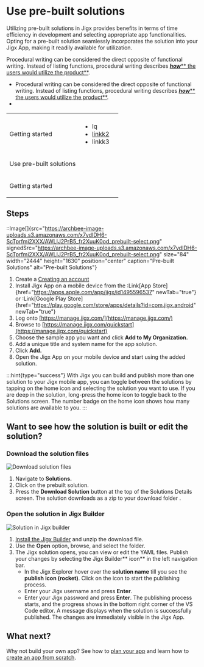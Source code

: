 # Use pre-built solutions

Utilizing pre-built solutions in Jigx provides benefits in terms of time efficiency in development and selecting appropriate app functionalities. Opting for a pre-built solution seamlessly incorporates the solution into your Jigx App, making it readily available for utilization.

Procedural writing can be considered the direct opposite of functional writing. Instead of listing functions, procedural writing describes [***how***\*\* the users would utilize the product\*\*](https://www.archbee.com/blog/how-to-educate-saas-product-users).

- Procedural writing can be considered the direct opposite of functional writing. Instead of listing functions, procedural writing describes [***how***\*\* the users would utilize the product\*\*](https://www.archbee.com/blog/how-to-educate-saas-product-users).
-



<table isTableHeaderOn="true" selectedColumns="" selectedRows="" selectedTable="false" columnWidths="328">
  <tr>
    <td selected="false">
    </td>
    <td selected="false">
    </td>
    <td selected="false">
    </td>
  </tr>
  <tr>
    <td selected="false">
      <p></p><div>Getting started</div> <p></p>
    </td>
    <td selected="false">
      <ul>
      <li>lq</li>
      <li><a href="./../Getting%20started.md">linkk2</a> </li>
      <li><div>linkk3</div> </li>
      </ul>
    </td>
    <td selected="false">
    </td>
  </tr>
  <tr>
    <td selected="false">
      <p></p><div>Use pre-built solutions</div> <p></p>
    </td>
    <td selected="false">
    </td>
    <td selected="false">
    </td>
  </tr>
  <tr>
    <td selected="false">
      <p></p><div>Getting started</div> <p></p>
    </td>
    <td selected="false">
    </td>
    <td selected="false">
    </td>
  </tr>
</table>



## Steps

::Image[]{src="https://archbee-image-uploads.s3.amazonaws.com/x7vdIDH6-ScTprfmi2XXX/AWLlJ2PrB5_fr2XuuK0od_prebuilt-select.png" signedSrc="https://archbee-image-uploads.s3.amazonaws.com/x7vdIDH6-ScTprfmi2XXX/AWLlJ2PrB5_fr2XuuK0od_prebuilt-select.png" size="84" width="2444" height="1630" position="center" caption="Pre-built Solutions" alt="Pre-built Solutions"}

1. Create a [Creating an account](<./Creating an account.md>)
2. Install Jigx App on a mobile device from the :Link[App Store]{href="https://apps.apple.com/app/jigx/id1495596537" newTab="true"} or :Link[Google Play Store]{href="https://play.google.com/store/apps/details?id=com.jigx.android" newTab="true"}
3. Log onto [https://manage.jigx.com/](https://manage.jigx.com/)
4. Browse to [https://manage.jigx.com/quickstart](https://manage.jigx.com/quickstart)
5. Choose the sample app you want and click **Add to My Organization.**
6. Add a unique title and system name for the app solution.
7. Click **Add.**
8. Open the Jigx App on your mobile device and start using the added solution.

:::hint{type="success"}
With Jigx you can build and publish more than one solution to your Jigx mobile app, you can toggle between the solutions by tapping on the home icon and selecting the solution you want to use. If you are deep in the solution, long-press the home icon to toggle back to the Solutions screen. The number badge on the home icon shows how many solutions are available to you.
:::

## Want to see how the solution is built or edit the solution?

### Download the solution files

![Download solution files](https://archbee-image-uploads.s3.amazonaws.com/x7vdIDH6-ScTprfmi2XXX/AyPHsMj91cvVuhx_TMoMf_pre-built-solution.png "Download solution files")

1. Navigate to **Solutions.**
2. Click on the prebuilt solution.
3. Press the **Download Solution** button at the top of the Solutions Details screen. The solution downloads as a zip to your download folder .

### Open the solution in Jigx Builder

![Solution in Jigx builder](https://archbee-image-uploads.s3.amazonaws.com/x7vdIDH6-ScTprfmi2XXX/FdL1FqTa3Zn5CSuHxa-we_pre-built-yaml.png "Solution in Jigx builder")

1. [Install the Jigx Builder](<./Install the Jigx Builder.md>) and unzip the download file.
2. Use the **Open** option, browse, and select the folder.
3. The Jigx solution opens, you can view or edit the YAML files. Publish your changes by selecting the Jigx Builder** icon** in the left navigation bar.
   - In the Jigx Explorer hover over the **solution name** till you see the **publish** **icon (rocket)**. Click on the icon to start the publishing process.&#x20;
   - Enter your Jigx username and press **Enter**.
   - Enter your Jigx password and press **Enter**. The publishing process starts, and the progress shows in the bottom right corner of the VS Code editor. A message displays when the solution is successfully published. The changes are immediately visible in the Jigx App. &#x20;

## What next?

Why not build your own app? See how to [plan your app](<./Planning your app.md>) and learn how to [create an app from scratch](<./Create an app from scratch.md>).
